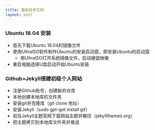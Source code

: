 ```yaml
---
title: 基础技术文档
layout: post
---
```

### Ubuntu 18.04 安装
* 首先下载Ubuntu 18.04的镜像文件
* 使用UltraISO软件制作Ubuntu的安装启动盘，即安装Ubuntu的启动盘
    * 用UltraISO打开系统镜像文件，启动硬盘映像
* 重启电脑选择U盘启动开始Ubuntu安装

### Github+Jekyll搭建初级个人网站

* 注册Github账号，创建新的仓库
* 本地创建本地库的文件夹
* 安装git并克隆库（git clone 地址）
* 安装Jekyll（sudo gpt-get install git）
* 前往Jekyll主题官网下载网站主题并解压（jekyllthemes.org）
* 把主题拷贝到本地库文件夹并推送




